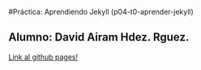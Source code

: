 #Práctica: Aprendiendo Jekyll (p04-t0-aprender-jekyll)

## Alumno: David Airam Hdez. Rguez.

[Link al github pages!](www.google.com)
